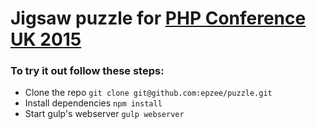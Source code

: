 # Jigsaw puzzle for [PHP Conference UK 2015][1]

### To try it out follow these steps:
- Clone the repo `git clone git@github.com:epzee/puzzle.git`
- Install dependencies `npm install`
- Start gulp's webserver `gulp webserver`

[1]:http://phpconference.co.uk/
